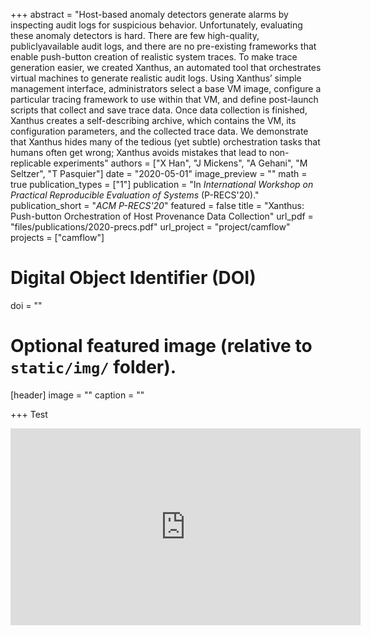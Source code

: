 +++
abstract = "Host-based anomaly detectors generate alarms by inspecting audit logs for suspicious behavior. Unfortunately, evaluating these anomaly detectors is hard. There are few high-quality, publiclyavailable audit logs, and there are no pre-existing frameworks that enable push-button creation of realistic system traces. To make trace generation easier, we created Xanthus, an automated tool that orchestrates virtual machines to generate realistic audit logs. Using Xanthus’ simple management interface, administrators select a base VM image, configure a particular tracing framework to use within that VM, and define post-launch scripts that collect and save trace data. Once data collection is finished, Xanthus creates a self-describing archive, which contains the VM, its configuration parameters, and the collected trace data. We demonstrate that Xanthus hides many of the tedious (yet subtle) orchestration tasks that humans often get wrong; Xanthus avoids mistakes that lead to non-replicable experiments"
authors = ["X Han", "J Mickens", "A Gehani", "M Seltzer", "T Pasquier"]
date = "2020-05-01"
image_preview = ""
math = true
publication_types = ["1"]
publication = "In *International Workshop on Practical Reproducible Evaluation of Systems* (P-RECS'20)."
publication_short = "*ACM P-RECS'20*"
featured = false
title = "Xanthus: Push-button Orchestration of Host Provenance Data Collection"
url_pdf = "files/publications/2020-precs.pdf"
url_project = "project/camflow"
projects = ["camflow"]

# Digital Object Identifier (DOI)
doi = ""

# Optional featured image (relative to `static/img/` folder).
[header]
image = ""
caption = ""

+++
Test
<div align="center">
<iframe width="560" height="315" src="https://www.youtube.com/embed/50PpVxcy5WM?start=4017" frameborder="0" allow="accelerometer; autoplay; clipboard-write; encrypted-media; gyroscope; picture-in-picture" allowfullscreen></iframe>
</div>
